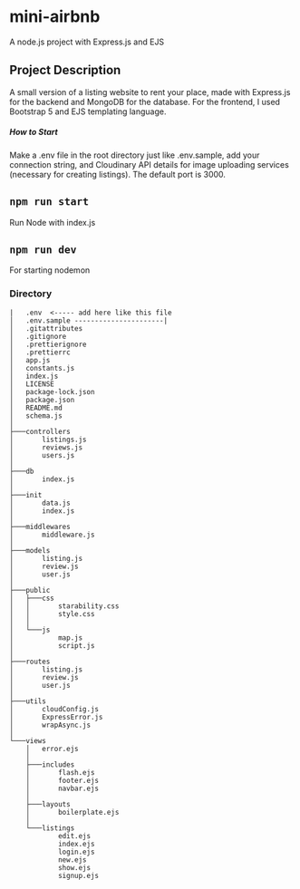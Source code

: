 # mini-airbnb
A node.js project with Express.js and EJS

## Project Description
A small version of a listing website to rent your place, made with Express.js for the backend and MongoDB for the database. For the frontend, I used Bootstrap 5 and EJS templating language.

##### How to Start
Make a .env file in the root directory just like .env.sample, add your connection string, and Cloudinary API details for image uploading services (necessary for creating listings). The default port is 3000.

## `npm run start`
Run Node with index.js

## `npm run dev`
For starting nodemon



### Directory

```
|   .env  <----- add here like this file
│   .env.sample ----------------------|
│   .gitattributes
│   .gitignore
│   .prettierignore
│   .prettierrc
│   app.js
│   constants.js
│   index.js
│   LICENSE
│   package-lock.json
│   package.json
│   README.md
│   schema.js
│
├───controllers
│       listings.js
│       reviews.js
│       users.js
│
├───db
│       index.js
│
├───init
│       data.js
│       index.js
│
├───middlewares
│       middleware.js
│
├───models
│       listing.js
│       review.js
│       user.js
│
├───public
│   ├───css
│   │       starability.css
│   │       style.css
│   │
│   └───js
│           map.js
│           script.js
│
├───routes
│       listing.js
│       review.js
│       user.js
│
├───utils
│       cloudConfig.js
│       ExpressError.js
│       wrapAsync.js
│
└───views
    │   error.ejs
    │
    ├───includes
    │       flash.ejs
    │       footer.ejs
    │       navbar.ejs
    │
    ├───layouts
    │       boilerplate.ejs
    │
    └───listings
            edit.ejs
            index.ejs
            login.ejs
            new.ejs
            show.ejs
            signup.ejs